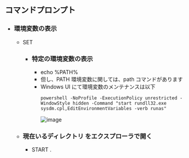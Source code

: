 ## コマンドプロンプト

- ### 環境変数の表示
  - SET
    - ### 特定の環境変数の表示
      - echo %PATH%
      - 但し、PATH 環境変数に関しては、path コマンドがあります
      - Windows UI にて環境変数のメンテナンスは以下
        ```
        powershell -NoProfile -ExecutionPolicy unrestricted -WindowStyle hidden -Command "start rundll32.exe sysdm.cpl,EditEnvironmentVariables -verb runas"
        ```
        ![image](https://github.com/winofsql/REPLIT-Java-PHP-js-Python/assets/1501327/2d3028cc-c780-435d-bc9a-4d69842eacd7)

  - ### 現在いるディレクトリ をエクスプローラで開く
    - START .
